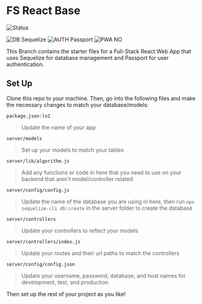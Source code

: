 # FS React Base
![Status](https://img.shields.io/badge/STATUS-COMPLETE-brightgreen)

![DB Sequelize](https://img.shields.io/badge/DB-SEQUELIZE-blue)
![AUTH Passport](https://img.shields.io/badge/USER_AUTH-PASSPORT_JWT-green)
![PWA NO](https://img.shields.io/badge/PWA-NO-orange)

This Branch contains the starter files for a Full-Stack React Web App that uses Sequelize for database management and Passport for user authentication.

## Set Up
Clone this repo to your machine. Then, go into the following files and make the necessary changes to match your database/models:

`package.json:ln2`
> Update the name of your app

`server/models`
> Set up your models to match your tables

`server/lib/algorithm.js`
> Add any functions or code in here that you need to use on your backend that aren't model/controller related

`server/config/config.js`
> Update the name of the database you are using in here, then run `npx sequelize-cli db:create` in the server folder to create the database

`server/controllers`
> Update your controllers to reflect your models

`server/controllers/index.js`
> Update your routes and their url paths to match the controllers

`server/config/config.json`
> Update your username, password, database, and host names for development, test, and production

Then set up the rest of your project as you like!